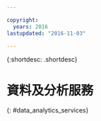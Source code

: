 ```yaml
---

copyright:
  years: 2016
lastupdated: "2016-11-03"

---
```


{:shortdesc: .shortdesc}

# 資料及分析服務
{: #data_analytics_services}

